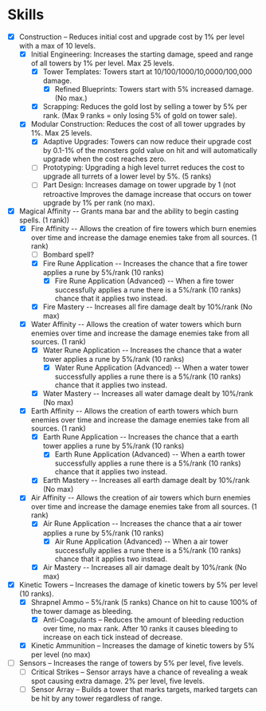 # Skills

* [x] Construction – Reduces initial cost and upgrade cost by 1% per level with a max of 10 levels.
  * [x] Initial Engineering: Increases the starting damage, speed and range of all towers by 1% per level. Max 25 levels.
    * [x] Tower Templates: Towers start at 10/100/1000/10,0000/100,000 damage.
      * [x] Refined Blueprints: Towers start with 5% increased damage. (No max.)
    * [x] Scrapping: Reduces the gold lost by selling a tower by 5% per rank. (Max 9 ranks = only losing 5% of gold on tower sale).
  * [x] Modular Construction: Reduces the cost of all tower upgrades by 1%. Max 25 levels.
    * [x] Adaptive Upgrades: Towers can now reduce their upgrade cost by 0.1-1% of the monsters gold value on hit and will automatically upgrade when the cost reaches zero.
    * [ ] Prototyping: Upgrading a high level turret reduces the cost to upgrade all turrets of a lower level by 5%. (5 ranks)
    * [ ] Part Design: Increases damage on tower upgrade by 1 (not retroactive Improves the damage increase that occurs on tower upgrade by 1% per rank (no max).
* [x] Magical Affinity -- Grants mana bar and the ability to begin casting spells. (1 rank))
  * [x] Fire Affinity -- Allows the creation of fire towers which burn enemies over time and increase the damage enemies take from all sources. (1 rank)
    * [ ] Bombard spell?
    * [x] Fire Rune Application -- Increases the chance that a fire tower applies a rune by 5%/rank (10 ranks)
      * [x] Fire Rune Application (Advanced) -- When a fire tower successfully applies a rune there is a 5%/rank (10 ranks) chance that it applies two instead.
    * [x] Fire Mastery -- Increases all fire damage dealt by 10%/rank (No max)
  * [x] Water Affinity -- Allows the creation of water towers which burn enemies over time and increase the damage enemies take from all sources. (1 rank)
    * [x] Water Rune Application -- Increases the chance that a water tower applies a rune by 5%/rank (10 ranks)
      * [x] Water Rune Application (Advanced) -- When a water tower successfully applies a rune there is a 5%/rank (10 ranks) chance that it applies two instead.
    * [x] Water Mastery -- Increases all water damage dealt by 10%/rank (No max)
  * [x] Earth Affinity -- Allows the creation of earth towers which burn enemies over time and increase the damage enemies take from all sources. (1 rank)
    * [x] Earth Rune Application -- Increases the chance that a earth tower applies a rune by 5%/rank (10 ranks)
      * [x] Earth Rune Application (Advanced) -- When a earth tower successfully applies a rune there is a 5%/rank (10 ranks) chance that it applies two instead.
    * [x] Earth Mastery -- Increases all earth damage dealt by 10%/rank (No max)
  * [x] Air Affinity -- Allows the creation of air towers which burn enemies over time and increase the damage enemies take from all sources. (1 rank)
    * [x] Air Rune Application -- Increases the chance that a air tower applies a rune by 5%/rank (10 ranks)
      * [x] Air Rune Application (Advanced) -- When a air tower successfully applies a rune there is a 5%/rank (10 ranks) chance that it applies two instead.
    * [x] Air Mastery -- Increases all air damage dealt by 10%/rank (No max)
* [x] Kinetic Towers – Increases the damage of kinetic towers by 5% per level (10 ranks).
  * [x] Shrapnel Ammo – 5%/rank (5 ranks) Chance on hit to cause 100% of the tower damage as bleeding.
     * [x] Anti-Coagulants – Reduces the amount of bleeding reduction over time, no max rank. After 10 ranks it causes bleeding to increase on each tick instead of decrease.
  * [x] Kinetic Ammunition – Increases the damage of kinetic towers by 5% per level (no max)
* [ ] Sensors  – Increases the range of towers by 5% per level, five levels.
  * [ ] Critical Strikes – Sensor arrays have a chance of revealing a weak spot causing extra damage. 2% per level, five levels.
  * [ ] Sensor Array – Builds a tower that marks targets, marked targets can be hit by any tower regardless of range.